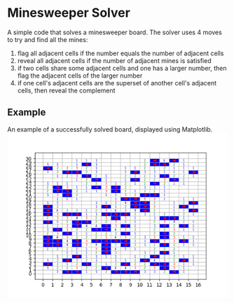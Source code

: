# Minesweeper Solver
A simple code that solves a minesweeper board. The solver uses 4 moves to try and find all the mines:
1) flag all adjacent cells if the number equals the number of adjacent cells
2) reveal all adjacent cells if the number of adjacent mines is satisfied
3) if two cells share some adjacent cells and one has a larger number, then flag the adjacent cells of the larger number
4) if one cell's adjacent cells are the superset of another cell's adjacent cells, then reveal the complement

## Example
An example of a successfully solved board, displayed using Matplotlib.
![screenshot](screenshot.png)

